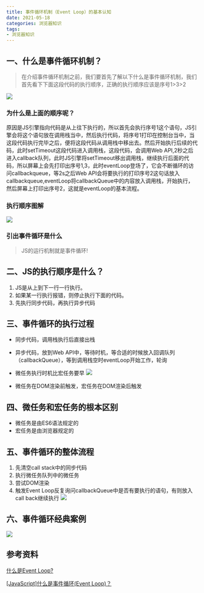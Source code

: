 ```yaml
---
title: 事件循环机制（Event Loop）的基本认知
date: 2021-05-18
categories: 浏览器知识
tags: 
- 浏览器知识
---
```

## 一、什么是事件循环机制？
>在介绍事件循环机制之前，我们要首先了解以下什么是事件循环机制，我们首先看下下面这段代码的执行顺序，正确的执行顺序应该是序号1>3>2

![](https://img-blog.csdnimg.cn/img_convert/d725ac1dc59a44f7311a8b1841510daf.png)

### 为什么是上面的顺序呢？
原因是JS引擎指向代码是从上往下执行的，所以首先会执行序号1这个语句，JS引擎会将这个语句放在调用栈当中，然后执行代码，将序号1打印在控制台当中，当这段代码执行完毕之后，便将这段代码从调用栈中移出去。然后开始执行后续的代码，此时setTimeout这段代码进入调用栈，这段代码，会调用Web API,2秒之后进入callback队列，此时JS引擎将setTimeout移出调用栈，继续执行后面的代码，所以屏幕上会先打印出序号1,3，此时eventLoop登场了，它会不断循环的访问callbackqueue，等2s之后Web API会将要执行的打印序号2这句话放入callbackqueue,eventLoop将callbackQueue中的内容放入调用栈，开始执行，然后屏幕上打印出序号2，这就是eventLoop的基本流程。
### 执行顺序图解
![](https://img-blog.csdnimg.cn/img_convert/d49b4d614dd7d061a67249e2b0eae291.png)

### 引出事件循环是什么
>JS的运行机制就是事件循环!
## 二、JS的执行顺序是什么？
1. JS是从上到下一行一行执行。
2. 如果某一行执行报错，则停止执行下面的代码。
3. 先执行同步代码，再执行异步代码

## 三、事件循环的执行过程
* 同步代码，调用栈执行后直接出栈
* 异步代码，放到Web API中，等待时机，等合适的时候放入回调队列（callbackQueue），等到调用栈空时eventLoop开始工作，轮询
* 微任务执行时机比宏任务要早
![](https://img-blog.csdnimg.cn/img_convert/c3dbc1a173bddef90d1a4a7ef7a16aef.png)

* 微任务在DOM渲染前触发，宏任务在DOM渲染后触发

## 四、微任务和宏任务的根本区别
* 微任务是由ES6语法规定的
* 宏任务是由浏览器规定的

## 五、事件循环的整体流程
1. 先清空call stack中的同步代码
2. 执行微任务队列中的微任务
3. 尝试DOM渲染
4. 触发Event Loop反复询问callbackQueue中是否有要执行的语句，有则放入call back继续执行
![](https://img-blog.csdnimg.cn/img_convert/bf35f47b530b624884c99f520551cd0c.png)

## 六、事件循环经典案例
![](https://img-blog.csdnimg.cn/20201015205742198.gif)

## 参考资料
[什么是Event Loop?](https://www.bilibili.com/video/BV1u54y1j7Yu?from=search&seid=14237450040319513888)

[[JavaScript]什么是事件循环(Event Loop)？](https://blog.csdn.net/iChangebaobao/article/details/109283166)
